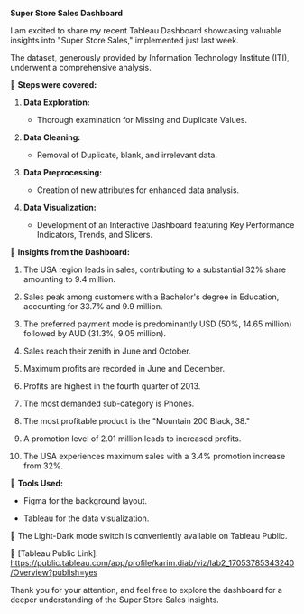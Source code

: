 **Super Store Sales Dashboard**

I am excited to share my recent Tableau Dashboard showcasing valuable insights into "Super Store Sales," implemented just last week.

The dataset, generously provided by Information Technology Institute (ITI), underwent a comprehensive analysis.


📌 **Steps were covered:**

1. **Data Exploration:**
   - Thorough examination for Missing and Duplicate Values.

2. **Data Cleaning:**
   - Removal of Duplicate, blank, and irrelevant data.

3. **Data Preprocessing:**
   - Creation of new attributes for enhanced data analysis.

4. **Data Visualization:**
   - Development of an Interactive Dashboard featuring Key Performance Indicators, Trends, and Slicers.



📌 **Insights from the Dashboard:**

1. The USA region leads in sales, contributing to a substantial 32% share amounting to 9.4 million.

2. Sales peak among customers with a Bachelor's degree in Education, accounting for 33.7% and 9.9 million.

3. The preferred payment mode is predominantly USD (50%, 14.65 million) followed by AUD (31.3%, 9.05 million).

4. Sales reach their zenith in June and October.

5. Maximum profits are recorded in June and December.

6. Profits are highest in the fourth quarter of 2013.

7. The most demanded sub-category is Phones.

8. The most profitable product is the "Mountain 200 Black, 38."

9. A promotion level of 2.01 million leads to increased profits.

10. The USA experiences maximum sales with a 3.4% promotion increase from 32%.



📌 **Tools Used:**

- Figma for the background layout.

- Tableau for the data visualization.



📌 The Light-Dark mode switch is conveniently available on Tableau Public.

🔗 [Tableau Public Link]: https://public.tableau.com/app/profile/karim.diab/viz/lab2_17053785343240/Overview?publish=yes

Thank you for your attention, and feel free to explore the dashboard for a deeper understanding of the Super Store Sales insights.
